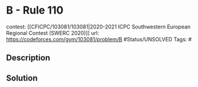 # B - Rule 110

contest: [[CFICPC/103081/103081|2020-2021 ICPC Southwestern European Regional Contest (SWERC 2020)]]
url: https://codeforces.com/gym/103081/problem/B
#Status/UNSOLVED
Tags: #

## Description

## Solution

